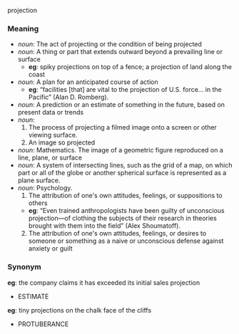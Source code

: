 projection
### Meaning
+ _noun_: The act of projecting or the condition of being projected
+ _noun_: A thing or part that extends outward beyond a prevailing line or surface
    + __eg__: spiky projections on top of a fence; a projection of land along the coast
+ _noun_: A plan for an anticipated course of action
    + __eg__: “facilities [that] are vital to the projection of U.S. force... in the Pacific” (Alan D. Romberg).
+ _noun_: A prediction or an estimate of something in the future, based on present data or trends
+ _noun_:
   1. The process of projecting a filmed image onto a screen or other viewing surface.
   2. An image so projected
+ _noun_: Mathematics. The image of a geometric figure reproduced on a line, plane, or surface
+ _noun_: A system of intersecting lines, such as the grid of a map, on which part or all of the globe or another spherical surface is represented as a plane surface.
+ _noun_: Psychology.
   1. The attribution of one's own attitudes, feelings, or suppositions to others
    + __eg__: “Even trained anthropologists have been guilty of unconscious projection—of clothing the subjects of their research in theories brought with them into the field” (Alex Shoumatoff).
   2. The attribution of one's own attitudes, feelings, or desires to someone or something as a naive or unconscious defense against anxiety or guilt

### Synonym

__eg__: the company claims it has exceeded its initial sales projection

+ ESTIMATE

__eg__: tiny projections on the chalk face of the cliffs

+ PROTUBERANCE


